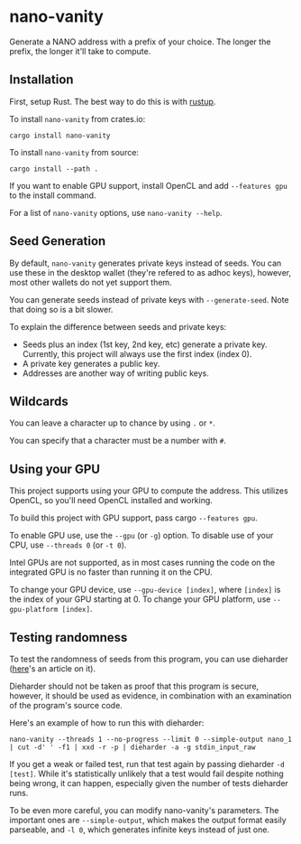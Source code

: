 # nano-vanity

Generate a NANO address with a prefix of your choice.
The longer the prefix, the longer it'll take to compute.

## Installation

First, setup Rust. The best way to do this is with [rustup](https://rustup.rs).

To install `nano-vanity` from crates.io:

```
cargo install nano-vanity
```

To install `nano-vanity` from source:

```
cargo install --path .
```

If you want to enable GPU support, install OpenCL and add `--features gpu` to the install command.

For a list of `nano-vanity` options, use `nano-vanity --help`.

## Seed Generation

By default, `nano-vanity` generates private keys instead of seeds.
You can use these in the desktop wallet (they're refered to as adhoc keys),
however, most other wallets do not yet support them.

You can generate seeds instead of private keys with `--generate-seed`.
Note that doing so is a bit slower.

To explain the difference between seeds and private keys:

- Seeds plus an index (1st key, 2nd key, etc) generate a private key.
  Currently, this project will always use the first index (index 0).
- A private key generates a public key.
- Addresses are another way of writing public keys.

## Wildcards

You can leave a character up to chance by using `.` or `*`.

You can specify that a character must be a number with `#`.

## Using your GPU

This project supports using your GPU to compute the address.
This utilizes OpenCL, so you'll need OpenCL installed and working.

To build this project with GPU support, pass cargo `--features gpu`.

To enable GPU use, use the `--gpu` (or `-g`) option. To disable
use of your CPU, use `--threads 0` (or `-t 0`).

Intel GPUs are not supported, as in most cases running the code on
the integrated GPU is no faster than running it on the CPU.

To change your GPU device, use `--gpu-device [index]`, where `[index]`
is the index of your GPU starting at 0.
To change your GPU platform, use `--gpu-platform [index]`.

## Testing randomness

To test the randomness of seeds from this program, you can use dieharder
([here](http://www.linux-mag.com/id/4125/)'s an article on it).

Dieharder should not be taken as proof that this program is secure, however, it should be used as evidence, in combination
with an examination of the program's source code.

Here's an example of how to run this with dieharder:

```
nano-vanity --threads 1 --no-progress --limit 0 --simple-output nano_1 | cut -d' ' -f1 | xxd -r -p | dieharder -a -g stdin_input_raw
```

If you get a weak or failed test, run that test again by passing dieharder `-d [test]`.
While it's statistically unlikely that a test would fail despite nothing being wrong, it can happen,
especially given the number of tests dieharder runs.

To be even more careful, you can modify nano-vanity's parameters.
The important ones are `--simple-output`, which makes the output format easily parseable,
and `-l 0`, which generates infinite keys instead of just one.
